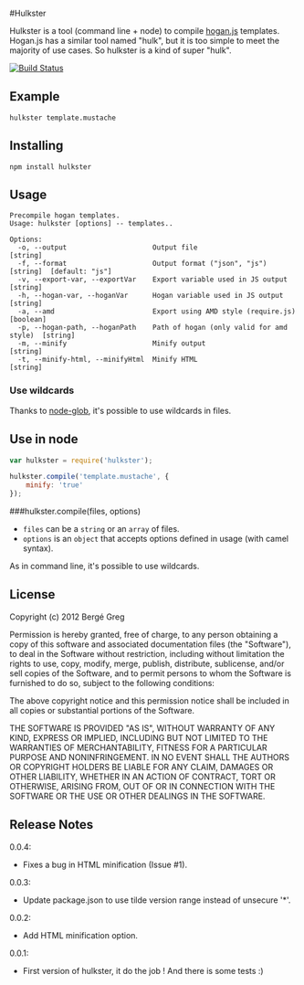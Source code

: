 #Hulkster

Hulkster is a tool (command line + node) to compile [hogan.js](http://twitter.github.com/hogan.js/) templates. Hogan.js has a similar tool named "hulk", but it is too simple to meet the majority of use cases. So hulkster is a kind of super "hulk".

[![Build Status](https://travis-ci.org/neoziro/hulkster.png?branch=master)](https://travis-ci.org/neoziro/hulkster)

## Example

````
hulkster template.mustache
````

## Installing

````
npm install hulkster
````

## Usage

````
Precompile hogan templates.
Usage: hulkster [options] -- templates..

Options:
  -o, --output                     Output file                               [string]
  -f, --format                     Output format ("json", "js")              [string]  [default: "js"]
  -v, --export-var, --exportVar    Export variable used in JS output         [string]
  -h, --hogan-var, --hoganVar      Hogan variable used in JS output          [string]
  -a, --amd                        Export using AMD style (require.js)       [boolean]
  -p, --hogan-path, --hoganPath    Path of hogan (only valid for amd style)  [string]
  -m, --minify                     Minify output                             [string]
  -t, --minify-html, --minifyHtml  Minify HTML                               [string]
````

### Use wildcards

Thanks to [node-glob](https://github.com/isaacs/node-glob), it's possible to use wildcards in files.

## Use in node

````javascript
var hulkster = require('hulkster');

hulkster.compile('template.mustache', {
	minify: 'true'
});
````

###hulkster.compile(files, options)

* `files` can be a `string` or an `array` of files.
* `options` is an `object` that accepts options defined in usage (with camel syntax).

As in command line, it's possible to use wildcards.

## License

Copyright (c) 2012 Bergé Greg

Permission is hereby granted, free of charge, to any person obtaining a copy of this software and associated documentation files (the "Software"), to deal in the Software without restriction, including without limitation the rights to use, copy, modify, merge, publish, distribute, sublicense, and/or sell copies of the Software, and to permit persons to whom the Software is furnished to do so, subject to the following conditions:

The above copyright notice and this permission notice shall be included in all copies or substantial portions of the Software.

THE SOFTWARE IS PROVIDED "AS IS", WITHOUT WARRANTY OF ANY KIND, EXPRESS OR IMPLIED, INCLUDING BUT NOT LIMITED TO THE WARRANTIES OF MERCHANTABILITY, FITNESS FOR A PARTICULAR PURPOSE AND NONINFRINGEMENT. IN NO EVENT SHALL THE AUTHORS OR COPYRIGHT HOLDERS BE LIABLE FOR ANY CLAIM, DAMAGES OR OTHER LIABILITY, WHETHER IN AN ACTION OF CONTRACT, TORT OR OTHERWISE, ARISING FROM, OUT OF OR IN CONNECTION WITH THE SOFTWARE OR THE USE OR OTHER DEALINGS IN THE SOFTWARE.

## Release Notes

0.0.4:

* Fixes a bug in HTML minification (Issue #1).

0.0.3:

* Update package.json to use tilde version range instead of unsecure '*'.

0.0.2:

* Add HTML minification option.

0.0.1: 
 
* First version of hulkster, it do the job ! And there is some tests :)

